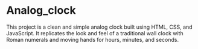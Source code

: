 # Analog_clock
This project is a clean and simple analog clock built using HTML, CSS, and JavaScript. It replicates the look and feel of a traditional wall clock with Roman numerals and moving hands for hours, minutes, and seconds.

